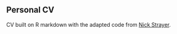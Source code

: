 ## Personal CV

CV built on R markdown with the adapted code from [Nick Strayer](https://github.com/nstrayer/cv/).


